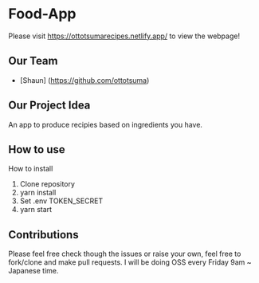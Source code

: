 # Food-App

Please visit https://ottotsumarecipes.netlify.app/ to view the webpage!

## Our Team

- [Shaun] (https://github.com/ottotsuma)

## Our Project Idea

An app to produce recipies based on ingredients you have.

## How to use

How to install
1. Clone repository
2. yarn install
3. Set .env TOKEN_SECRET
4. yarn start

## Contributions

Please feel free check though the issues or raise your own, feel free to fork/clone and make pull requests. 
I will be doing OSS every Friday 9am ~ Japanese time.
